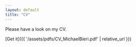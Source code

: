 ```yaml
---
layout: default
title: "CV"
---
```


Please have a look on my CV.

[Get it]({{ '/assets/pdfs/CV_MichaelBieri.pdf' | relative_url }})